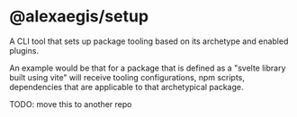 # @alexaegis/setup

A CLI tool that sets up package tooling based on its archetype and enabled
plugins.

An example would be that for a package that is defined as a "svelte library
built using vite" will receive tooling configurations, npm scripts, dependencies
that are applicable to that archetypical package.

TODO: move this to another repo
